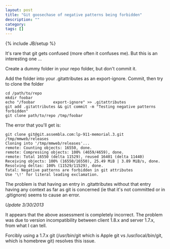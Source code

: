 ```yaml
---
layout: post
title: "Git goosechase of negative patterns being forbidden"
description: ""
category: 
tags: []
---
```

{% include JB/setup %}

It's rare that git gets confused (more often it confuses me). But this is an interesting one ...

Create a dummy folder in your repo folder, but don't commit it.

Add the folder into your .gitattributes as an export-ignore. Commit, then try to clone the folder


    cd /path/to/repo
    mkdir foobar
    echo "/foobar        export-ignore" >> .gitattributes
    git add .gitattributes && git commit -m "Testing negative patterns forbidden"
    git clone path/to/repo /tmp/foobar

The error that you'll get is:

    git clone git@git.assembla.com:lp-911-memorial.3.git /tmp/mmweb/releases
    Cloning into '/tmp/mmweb/releases'...
    remote: Counting objects: 16550, done.
    remote: Compressing objects: 100% (4659/4659), done.
    remote: Total 16550 (delta 11529), reused 16401 (delta 11440)
    Receiving objects: 100% (16550/16550), 25.49 MiB | 3.89 MiB/s, done.
    Resolving deltas: 100% (11529/11529), done.
    fatal: Negative patterns are forbidden in git attributes
    Use '\!' for literal leading exclamation.

The problem is that having an entry in .gitattributes without that entry having any context
as far as git is concerned (ie that it's not committed or in .gitignore) seems to cause
an error.

*Update 3/30/2013*

It appears that the above assessment is completely incorrect. The problem was due to
version incompatibility between client 1.8.x and server 1.7.x, from what I can tell.

Forcibly using a 1.7.x git (/usr/bin/git which is Apple git vs /usr/local/bin/git, which is
homebrew git) resolves this issue.

